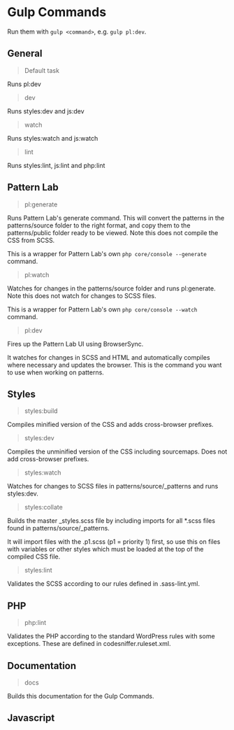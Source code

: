 

<!-- Start gulpfile.js -->

# Gulp Commands

Run them with ```gulp <command>```, e.g. ```gulp pl:dev```.

## General

> Default task

Runs pl:dev

> dev

Runs styles:dev and js:dev

> watch

Runs styles:watch and js:watch

> lint

Runs styles:lint, js:lint and php:lint

## Pattern Lab

> pl:generate

Runs Pattern Lab's generate command. This will convert the patterns in the patterns/source folder to the right format, and copy them to the patterns/public folder ready to be viewed. Note this does not compile the CSS from SCSS.

This is a wrapper for Pattern Lab's own ```php core/console --generate``` command.

> pl:watch

Watches for changes in the patterns/source folder and runs pl:generate. Note this does not watch for changes to SCSS files.

This is a wrapper for Pattern Lab's own ```php core/console --watch``` command.

> pl:dev

Fires up the Pattern Lab UI using BrowserSync.

It watches for changes in SCSS and HTML and automatically compiles where necessary and updates the browser. This is the command you want to use when working on patterns.

## Styles

> styles:build

Compiles minified version of the CSS and adds cross-browser prefixes.

> styles:dev

Compiles the unminified version of the CSS including sourcemaps. Does not add cross-browser prefixes.

> styles:watch

Watches for changes to SCSS files in patterns/source/_patterns and runs styles:dev.

> styles:collate

Builds the master _styles.scss file by including imports for all *.scss files found in patterns/source/_patterns.

It will import files with the .p1.scss (p1 = priority 1) first, so use this on files with variables or other styles which must be loaded at the top of the compiled CSS file.

> styles:lint

Validates the SCSS according to our rules defined in .sass-lint.yml.

## PHP

> php:lint

Validates the PHP according to the standard WordPress rules with some exceptions. These are defined in codesniffer.ruleset.xml.

## Documentation

> docs

Builds this documentation for the Gulp Commands.

## Javascript

<!-- End gulpfile.js -->


